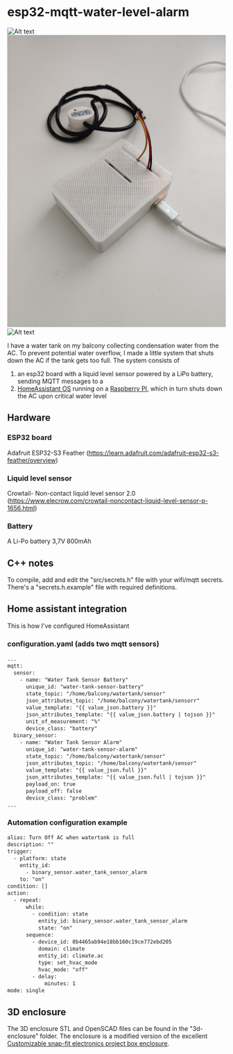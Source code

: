 # esp32-mqtt-water-level-alarm

![Alt text](img/img1.jpg?raw=true "Title")
![Alt text](img/img2.jpg?raw=true "Title")
![Alt text](img/img3.jpg?raw=true "Title")

I have a water tank on my balcony collecting condensation water from the AC.
To prevent potential water overflow, I made a little system that shuts down the AC if the tank gets too full.
The system consists of
1) an esp32 board with a liquid level sensor powered by a LiPo battery, sending MQTT messages to a
2) <a href="https://www.home-assistant.io/">HomeAssistant OS</a> running on a <a href="https://www.raspberrypi.org/">Raspberry PI</a>, which in turn shuts down the AC upon critical water level

## Hardware

### ESP32 board
Adafruit ESP32-S3 Feather (https://learn.adafruit.com/adafruit-esp32-s3-feather/overview)

### Liquid level sensor
Crowtail- Non-contact liquid level sensor 2.0 (https://www.elecrow.com/crowtail-noncontact-liquid-level-sensor-p-1656.html)

### Battery
A Li-Po battery 3,7V 800mAh 

## C++ notes
To compile, add and edit the "src/secrets.h" file with your wifi/mqtt secrets. 
There's a "secrets.h.example" file with required definitions.

## Home assistant integration
This is how I've configured HomeAssistant

### configuration.yaml (adds two mqtt sensors)

~~~code
...
mqtt:
  sensor:
    - name: "Water Tank Sensor Battery"
      unique_id: "water-tank-sensor-battery"
      state_topic: "/home/balcony/watertank/sensor"
      json_attributes_topic: "/home/balcony/watertank/sensorr"
      value_template: "{{ value_json.battery }}"
      json_attributes_template: "{{ value_json.battery | tojson }}"
      unit_of_measurement: "%"
      device_class: "battery"
  binary_sensor:
    - name: "Water Tank Sensor Alarm"
      unique_id: "water-tank-sensor-alarm"
      state_topic: "/home/balcony/watertank/sensor"
      json_attributes_topic: "/home/balcony/watertank/sensor"
      value_template: "{{ value_json.full }}"
      json_attributes_template: "{{ value_json.full | tojson }}"
      payload_on: true
      payload_off: false
      device_class: "problem"
...
~~~

### Automation configuration example

~~~code
alias: Turn Off AC when watertank is full
description: ""
trigger:
  - platform: state
    entity_id:
      - binary_sensor.water_tank_sensor_alarm
    to: "on"
condition: []
action:
  - repeat:
      while:
        - condition: state
          entity_id: binary_sensor.water_tank_sensor_alarm
          state: "on"
      sequence:
        - device_id: 0b4465ab94e18bb160c19ce772ebd205
          domain: climate
          entity_id: climate.ac
          type: set_hvac_mode
          hvac_mode: "off"
        - delay:
            minutes: 1
mode: single
~~~

## 3D enclosure
The 3D enclosure STL and OpenSCAD files can be found in the "3d-enclosure" folder. The enclosure is a modified version of the excellent <a href="https://www.thingiverse.com/thing:2866563">Customizable snap-fit electronics project box enclosure</a>.
